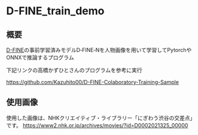 # D-FINE_train_demo

## 概要
[D-FINE](https://github.com/Peterande/D-FINE)の事前学習済みモデルD‑FINE‑Nを人物画像を用いて学習してPytorchやONNXで推論するプログラム

下記リンクの高橋かずひとさんのプログラムを参考に実行

https://github.com/Kazuhito00/D-FINE-Colaboratory-Training-Sample

## 使用画像

使用した画像は、NHKクリエイティブ・ライブラリー「にぎわう渋谷の交差点」です。
https://www2.nhk.or.jp/archives/movies/?id=D0002021325_00000
